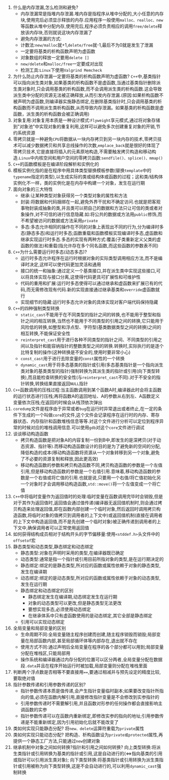 1. 什么是内存泄漏,怎么检测和避免?
   * 内存泄漏常是指堆内存泄漏.堆内存是指程序从堆中分配的,大小任意的内存块,使用完后必须显示释放的内存.应用程序一般使用`malloc、realloc、new`等函数从堆中分配内存,使用完后,程序必须负责相应的调用`free/delete`释放该内存块,否则就说这块内存泄漏了
   * 避免内存泄漏的方式:
    - 计数法:`new/malloc`就+1,`delete/free`就-1,最后不为0就是发生了泄漏
    - 一定要将基类的析构函数声明为虚函数
    - 对象数组的释放一定要用`delete []`
    - `new/delete`和`malloc/free`一定要成对出现
   * 检测工具:`Linux`下使用`Valgrind Memcheck`  
2. 为什么防止内存泄漏一定要将基类的析构函数声明为虚函数?
    `C++`中,基类指针可以指向派生类对象,如果基类的析构函数不是虚函数,当通过基类指针删除派生类对象时,只会调用基类的析构函数,而不会调用派生类的析构函数.这会导致派生类中分配的资源无法被正确释放,从而引发内存泄漏.(原因:如果析构函数不被声明为虚函数,则编译器实施静态绑定,在删除基类指针时,只会调用基类的析构函数而不调用派生类析构函数,从而导致内存泄漏。如果基类的析构函数是虚函数，派生类的析构函数会被正确调用)
3. 对象复用:对象复用本质是一种设计模式:`Flyweight`享元模式,通过将对象存储到"对象池"中实现对象的重复利用,这样可以避免多次创建重复对象的开销,节约系统资源
4. 零拷贝就是一种避免`CPU`将数据从一块内存拷贝到另一块内存的技术,零拷贝技术可以减少数据拷贝和共享总线操作的次数,`emplace_back`就是很好的体现了零拷贝技术,它是直接将插入的元素原地构造,不需要触发拷贝构造和移动构造.`Linux`中内核空间和用户空间的零拷贝函数:`sendfile()、splice()、mmap()`
5. `C++`的函数模板是在编译阶段解析和实例化的
6. 模板实例化指的是在程序中用具体类型替换模板参数(替换`template`中的`typename`指定的类型),以生成实际的类或结构体或函数的过程；这和类/结构体实例化不一样，类的实例化是在内存中构建一个对象，发生在运行期
7. 面向对象的三大特性
   * 继承:让某种类型对象获得另一个类型对象的属性和方法
   * 封装:将数据和代码捆绑在一起,避免外界干扰和不确定访问.也就是把客观事物封装成抽象的类,并且类可以把自己的数据和方法只让可信的类或者对象操作,对不可信的进行信息隐藏.如:将公共的数据或方法用`public`修饰,而不希望被访问的数据或方法采用`private`
   * 多态:多态允许相同的操作在不同的对象上表现出不同的行为,分为编译时多态(静态多态)和运行时多态;函数重载和函数模板实现编译时多态,虚函数和继承实现运行时多态.多态的实现有两种方式:覆盖(子类重新定义父类的虚函数的做法)和重载(指允许存在多个同名函数,而这些函数的参数表不同)
8. `C++`为什么需要运行时多态(动态多态)?
   * 运行时多态允许程序在运行时根据对象的实际类型调用相应方法,而不是编译时决定,这样可以使代码更加灵活和通用
   * 接口的统一和抽象:通过定义一个基类接口,并在派生类中实现这些接口,可以将具体实现与接口分离,这使得代码更具可扩展性和可维护性
   * 代码的重用和扩展:运行时多态使得可以通过继承和虚函数来扩展已有的代码,而无需修改现有代码.新的实现直接通过继承基类和`override`虚函数就行
   * 实现细节的隐藏:运行时多态允许对象的具体实现对客户端代码保持隐藏
9. `C++`的四种强制类型转换
   * `static_cast`不能用于在不同类型的指针之间的转换,也不能用于整型和指针之间的相互转换,当然也不能用于不同类型的引用之间的转换,它只能用于风险低的转换,如整型和浮点型、字符型(基类数据类型之间的转换)之间的相互转换,不能保证安全性
   * `reinterpret_cast`用于进行各种不同类型的指针之间、不同类型的引用之间以及指针和能容纳指针的整数类型之间的转换.转换时,实际执行的是逐个比特复制的操作(这种转换是不安全的,使用时要非常小心)
   * `const_cast`用于进行去除变量的`const`属性的一个转换
   * `dynamic_cast`用于将多态基类的指针或引用(多态基类指针是一个指向派生类对象的基类类型的指针)强制转换为其派生类的指针或引用(向下类型转换),而且能检查转换的安全性(与`reinterpret_cast`不同).对于不安全的指针转换,转换结果直接返回`NULL`指针
10. `C++`函数调用的压栈过程:当主函数调用到某个函数A时,编译器此时会将主函数的运行状态进行压栈;再将函数A的返回地址、A的参数从右到左、A函数定义变量依次压栈;在返回的时候会从栈顶依次弹出
11. `coredump`文件是程序由于异常或者`bug`在运行时异常退出或者终止,在一定的条件下生成的一个叫做`core`的文件,这个文件会记录程序在运行时的内存、寄存器状态、内存指针和函数堆栈信息等等.对这个文件进行分析可以定位到程序异常的时候对应的堆栈调用信息.可以使用`gdb`对这个`core`文件进行调试
12. 谈谈移动构造函数
    * 拷贝构造函数是把对象A的内容复制一份到B中,即发生的是深拷贝(对于动态资源、指针等).而移动构造函数设计的目的是为了避免新的空间的分配,降低构造的成本(移动构造函数将资源从一个对象转移到另一个对象,避免了不必要的资源复制和释放,因此更高效)
    * 移动构造函数的参数和拷贝构造函数不同,拷贝构造函数的参数是一个左值引用,但是移动构造函数的参数是一个右值引用.意味着,移动构造函数的参数是一个右值或将亡值的引用.也就是说,只要用一个右值/将亡值初始化另一个对象时才会调用移动构造函数,`std::move()`将一个左值变成一个将亡值
13. `C++`中将临时变量作为返回值时的处理:临时变量在函数调用完毕时会销毁,但是对于其作为返回值时,返回值会通过值传递(编译器无返回值机制时,则会通过拷贝构造来处理返回值,即在函数内部创建一个临时对象,然后返回时调用拷贝构造函数,将临时对象的值拷贝到调用者的上下文中)或返回值机制(直接在调用者的上下文中构造返回值,而不是先创建一个临时对象)被正确传递到调用者的上下文中,确保调用者可以正常使用返回值
14. 如何获得结构成员相对于结构开头的字节偏移量:使用`<stddef.h>`头文件中的`offsetof`宏
15. 静态类型和动态类型,静态绑定和动态绑定
    * 静态类型:对象在声明时采用的类型,在编译器既已确定
    * 动态类型:通常是指一个指针或引用目前所指对象的类型,是在运行期决定的
    * 静态绑定:绑定的是静态类型,所对应的函数或属性依赖于对象的静态类型,发生在编译期
    * 动态绑定:绑定的是动态类型,所对应的函数或属性依赖于对象的动态类型,发生在运行期
    * 静态绑定和动态绑定的区别
      - 静态绑定发生在编译期,动态绑定发生在运行期
      - 对象的动态类型可以更改,但是静态类型无法更改
      - 要想实现多态,必须使用动态绑定
      - 在继承体系中只有虚函数使用的是动态绑定,其它全部是静态绑定
    * 引用可以实现动态绑定
16. 全局变量和局部变量的区别
    * 生命周期不同:全局变量随主程序创建而创建,随主程序销毁而销毁;局部变量在局部函数内部,甚至局部循环体等内部存在,退出就不存在
    * 使用方式不同:通过声明后全局变量在程序的各个部分都可以用到;局部变量分配在堆栈区,只能局部用
    * 操作系统和编译器通过内存分配的位置可以区分两者,全局变量分配在数据段`.data`并且在程序开始运行时被加载,局部变量则分配在堆栈里面
17. 判断两个浮点数是否相等不要直接用`==`,要通过相减并与预先设定的精度比较,要取绝对值
18. 指针参数传递和引用参数传递的区别?
    * 指针参数传递本质是值传递,会产生指针变量临时副本;如果要改变指针所指向的值,必须在函数内解引用,直接修改指针变量是不会修改到实参指针的
    * 引用参数传递时不需要解引用,并且函数对形参的任何操作都会直接影响主调函数的实参
    * 指针参数传递可以在函数内重新绑定,即修改实参的指向的地址;引用参数传递是不能重新绑定,因为引用初始化后就不能改变了
19. 类如何实现只能静态分配?
    将`new、delete`运算符重载为`private`属性
20. 类如何实现只能动态分配?
    把构造、析构函数设为`private或protected`属性,再提供一个静态工厂方法,只能通过`new`创建对象
21. 继承机制中对象之间如何转换?指针和引用之间如何转换?
    向上类型转换:将派生类指针或引用转换为基类的指针或引用,这是自动进行的(<=>指向基类的引用或指针可以引用派生类对象);
    向下类型转换:将基类指针或引用转换为派生类指针或引用被称为向下类型转换,这是不会自动进行的,可以利用`dynamic_cast`强制转换